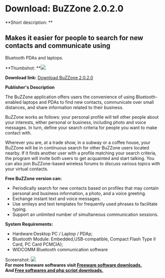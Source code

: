 # Download: BuZZone 2.0.2.0

**Short description: **

## Makes it easier for people to search for new contacts and communicate using
Bluetooth PDAs and laptops.

  
**Thumbshot: **![](http://www.freewarefiles.com/screenshot/buzzone_md.gif)   
  
**Download link:** [Download BuZZone 2.0.2.0](http://freesoftwares.boysofts.com/BuZZone_program_38438.html)  
  

**Publisher's Description**  
  

The BuZZone application offers users the convenience of using Bluetooth-
enabled laptops and PDAs to find new contacts, communicate over small
distances, and share information related to their business.

BuZZone works as follows: your personal profile will tell other people about
your interests, either personal or business, including photo and voice
messages. In turn, define your search criteria for people you want to make
contact with.

Wherever you are, at a trade show, in a subway or a coffee house, your BuZZone
will be in continuous search for other BuZZone users located nearby. If it
finds another user with a profile matching your search criteria, the program
will invite both users to get acquainted and start talking. You can also join
BuZZone-based wireless forums to discuss various topics with your virtual
contacts.

**Free BuZZone version can:**

  * Periodically search for new contacts based on profiles that may contain personal and business information, a photo, and a voice greeting. 
  * Exchange instant text and voice messages. 
  * Use smileys and text templates for frequently used phrases to facilitate typing. 
  * Support an unlimited number of simultaneous communication sessions. 

**System Requirements:**

  * Hardware:Desktop PC / Laptop / PDAp; 
  * Bluetooth Module: Embedded,USB-compatible, Compact Flash Type II Card, PC Card PCMCIA); 
  * WIDCOMM Bluetooth communication software 

  
  
Screenshot: ![](http://www.freewarefiles.com/screenshot/buzzone.gif)  
**For more freeware softwares visit [Freeware software downloads.](http://freesoftwares.boysofts.com/)**   
**And [Free softwares and php script downloads.](http://www.boysofts.com/)**

